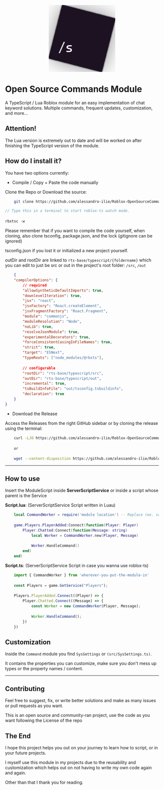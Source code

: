 <div style="display: flex; align-items: center; justify-content: center">
	<img src="uglyICON.png" alt="LOGO">
</div>

# Open Source Commands Module

A TypeScript / Lua Roblox module for an easy implementation of chat keyword solutions. Multiple commands, frequent updates, customization, and more...

## Attention!

The Lua version is extremely out to date and will be worked on after finishing the TypeScript version of the module.

## How do I install it?

You have two options currently:
- Compile / Copy + Paste the code manually

Clone the Repo or Download the source:

```bash
    git clone https://github.com/alessandro-ilie/Roblox-OpenSourceCommands
```

```ts
// Type this in a terminal to start roblox-ts watch mode.

rbxtsc -w
```

Please remember that if you want to compile the code yourself, when cloning, also clone tsconfig, package.json, and the lock (gitignore can be ignored)

tsconfig.json if you lost it or initialized a new project yourself.

outDir and rootDir are linked to `rts-base/typescript/{foldername}` which you can edit to just be src or out in the project's root folder: `/src`, `/out`

```json
    {
	"compilerOptions": {
		// required
		"allowSyntheticDefaultImports": true,
		"downlevelIteration": true,
		"jsx": "react",
		"jsxFactory": "Roact.createElement",
		"jsxFragmentFactory": "Roact.Fragment",
		"module": "commonjs",
		"moduleResolution": "Node",
		"noLib": true,
		"resolveJsonModule": true,
		"experimentalDecorators": true,
		"forceConsistentCasingInFileNames": true,
		"strict": true,
		"target": "ESNext",
		"typeRoots": ["node_modules/@rbxts"],

		// configurable
		"rootDir": "rts-base/typescript/src",
		"outDir": "rts-base/typescript/out",
		"incremental": true,
		"tsBuildInfoFile": "out/tsconfig.tsbuildinfo",
		"declaration": true
	}
}
```

- Download the Release

Access the Releases from the right GitHub sidebar or by cloning the release using the terminal:

```bash
    curl -LJO https://github.com/alessandro-ilie/Roblox-OpenSourceCommands/archive/refs/tags/not-compiled.zip

    or

    wget --content-disposition https://github.com/alessandro-ilie/Roblox-OpenSourceCommands/archive/refs/tags/not-compiled.zip
```

---

## How to use

Insert the ModuleScript inside **ServerScriptService** or inside a script whose parent is the Service

**Script.lua**: (ServerScriptService Script written in Luau)

```lua
    local CommandWorker = require('module location') -- Replace (ex. script.Commands or script.Parent.Commands)

    game.Players.PlayerAdded:Connect(function(Player: Player)
        Player.Chatted:Connect(function(Message: string)
            local Worker = CommandWorker.new(Player, Message)

            Worker.HandleCommand()
        end)
    end)
```

**Script.ts**: (ServerScriptService Script in case you wanna use roblox-ts)

```ts
    import { CommandWorker } from 'wherever-you-put-the-module-in'

    const Players = game.GetService("Players");

    Players.PlayerAdded.Connect((Player) => {
        Player.Chatted.Connect((Message) => {
            const Worker = new CommandWorker(Player, Message);

            Worker.HandleCommand();
        })
    })
```

## Customization 

Inside the `Command` module you find `SysSettings` or `(src/SysSettings.ts)`.

It contains the properties you can customize, make sure you don't mess up types or the property names / content.

---


## Contributing 

Feel free to suggest, fix, or write better solutions and make as many issues or pull requests as you want.

This is an open source and community-ran project, use the code as you want following the License of the repo

## The End

I hope this project helps you out on your journey to learn how to script, or in your future projects.

I myself use this module in my projects due to the reusability and customization
which helps out on not having to write my own code again and again.

Other than that I thank you for reading.